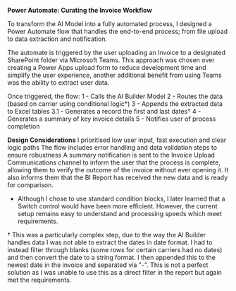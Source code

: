 **Power Automate: Curating the Invoice Workflow**

To transform the AI Model into a fully automated process, I designed a Power Automate flow that handles the end-to-end process; from file upload to data extraction and notification. 

The automate is triggered by the user uploading an Invoice to a designated SharePoint folder via Microsoft Teams. This approach was chosen over creating a Power Apps upload form to reduce development time and simplify the user experience, another additional benefit from using Teams was the ability to extract user data. 

Once triggered, the flow:
1 - Calls the AI Builder Model
2 - Routes the data (based on carrier using conditional logic*)
3 - Appends the extracted data to Excel tables
3.1 - Generates a record the first and last dates† 
4 - Generates a summary of key invoice details
5 - Notifies user of process completion

**Design Considerations**
I prioritised low user input, fast execution and clear logic paths
The flow includes error handling and data validation steps to ensure robustness
A summary notification is sent to the Invoice Upload Communications channel to inform the user that the process is complete, allowing them to verify the outcome of the invoice without ever opening it. It also informs them that the BI Report has received the new data and is ready for comparison.

* Although I chose to use standard condition blocks, I later learned that a Switch control would have been more efficient. However, the current setup remains easy to understand and processing speeds which meet requirements.

† This was a particularly complex step, due to the way the AI Builder handles data I was not able to extract the dates in date format. I had to instead filter through blanks (some rows for certain carriers had no dates) and then convert the date to a string format. I then appended this to the newest date in the invoice and separated via "-". This is not a perfect solution as I was unable to use this as a direct filter in the report but again met the requirements. 
